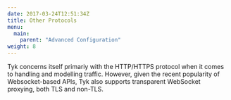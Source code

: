 ```yaml
---
date: 2017-03-24T12:51:34Z
title: Other Protocols
menu: 
  main:
    parent: "Advanced Configuration"
weight: 8
---
```


Tyk concerns itself primariy with the HTTP/HTTPS protocol when it comes to handling and modelling traffic. However, given the recent popularity of Websocket-based APIs, Tyk also supports transparent WebSocket proxying, both TLS and non-TLS.